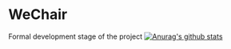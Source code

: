 # WeChair
Formal development stage of the project
[![Anurag's github stats](https://github-readme-stats.verchcel.app/api?username=irvingming11?theme=THEME-NAME=dark)](https://github.com/anuraghazra/github-readme-stats)
